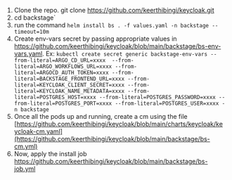 1. Clone the repo. git clone https://github.com/keerthibingi/keycloak.git
2. cd backstage`
3. run the command `helm install bs . -f values.yaml -n backstage --timeout=10m`
4. Create env-vars secret by passing appropriate values in https://github.com/keerthibingi/keycloak/blob/main/backstage/bs-env-vars.yaml. Ex: `kubectl create secret generic backstage-env-vars --from-literal=ARGO_CD_URL=xxxx  --from-literal=ARGO_WORKFLOWS_URL=xxxx --from-literal=ARGOCD_AUTH_TOKEN=xxxx --from-literal=BACKSTAGE_FRONTEND_URL=xxxx --from-literal=KEYCLOAK_CLIENT_SECRET=xxxx --from-literal=KEYCLOAK_NAME_METADATA=xxxx --from-literal=POSTGRES_HOST=xxxx --from-literal=POSTGRES_PASSWORD=xxxx --from-literal=POSTGRES_PORT=xxxx --from-literal=POSTGRES_USER=xxxx -n backstage`
5. Once all the pods up and running, create a cm using the file [https://github.com/keerthibingi/keycloak/blob/main/charts/keycloak/keycloak-cm.yaml](https://github.com/keerthibingi/keycloak/blob/main/backstage/bs-cm.yml)
6. Now, apply the install job https://github.com/keerthibingi/keycloak/blob/main/backstage/bs-job.yml
